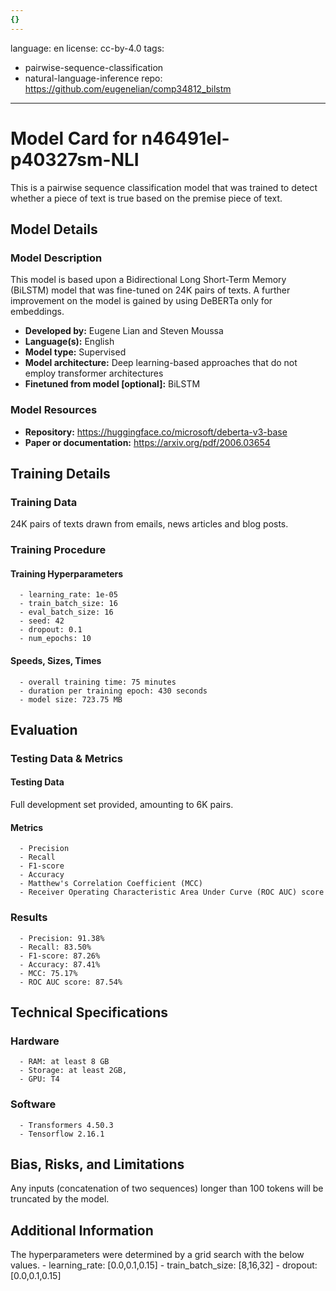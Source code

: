 ```yaml
---
{}
---
```

language: en
license: cc-by-4.0
tags:
- pairwise-sequence-classification
- natural-language-inference
repo: https://github.com/eugenelian/comp34812_bilstm

---

# Model Card for n46491el-p40327sm-NLI

<!-- Provide a quick summary of what the model is/does. -->

This is a pairwise sequence classification model that was trained to
      detect whether a piece of text is true based on the premise piece of text.


## Model Details

### Model Description

<!-- Provide a longer summary of what this model is. -->

This model is based upon a Bidirectional Long Short-Term Memory
      (BiLSTM) model that was fine-tuned on 24K pairs of texts. A further improvement on
      the model is gained by using DeBERTa only for embeddings.

- **Developed by:** Eugene Lian and Steven Moussa
- **Language(s):** English
- **Model type:** Supervised
- **Model architecture:** Deep learning-based approaches that do not employ transformer architectures
- **Finetuned from model [optional]:** BiLSTM

### Model Resources

<!-- Provide links where applicable. -->

- **Repository:** https://huggingface.co/microsoft/deberta-v3-base
- **Paper or documentation:** https://arxiv.org/pdf/2006.03654

## Training Details

### Training Data

<!-- This is a short stub of information on the training data that was used, and documentation related to data pre-processing or additional filtering (if applicable). -->

24K pairs of texts drawn from emails, news articles and blog posts.

### Training Procedure

<!-- This relates heavily to the Technical Specifications. Content here should link to that section when it is relevant to the training procedure. -->

#### Training Hyperparameters

<!-- This is a summary of the values of hyperparameters used in training the model. -->


      - learning_rate: 1e-05
      - train_batch_size: 16
      - eval_batch_size: 16
      - seed: 42
      - dropout: 0.1
      - num_epochs: 10

#### Speeds, Sizes, Times

<!-- This section provides information about how roughly how long it takes to train the model and the size of the resulting model. -->


      - overall training time: 75 minutes
      - duration per training epoch: 430 seconds
      - model size: 723.75 MB

## Evaluation

<!-- This section describes the evaluation protocols and provides the results. -->

### Testing Data & Metrics

#### Testing Data

<!-- This should describe any evaluation data used (e.g., the development/validation set provided). -->

Full development set provided, amounting to 6K pairs.

#### Metrics

<!-- These are the evaluation metrics being used. -->


      - Precision
      - Recall
      - F1-score
      - Accuracy
      - Matthew's Correlation Coefficient (MCC)
      - Receiver Operating Characteristic Area Under Curve (ROC AUC) score

### Results


      - Precision: 91.38%
      - Recall: 83.50%
      - F1-score: 87.26%
      - Accuracy: 87.41%
      - MCC: 75.17%
      - ROC AUC score: 87.54%

## Technical Specifications

### Hardware


      - RAM: at least 8 GB
      - Storage: at least 2GB,
      - GPU: T4

### Software


      - Transformers 4.50.3
      - Tensorflow 2.16.1

## Bias, Risks, and Limitations

<!-- This section is meant to convey both technical and sociotechnical limitations. -->

Any inputs (concatenation of two sequences) longer than
      100 tokens will be truncated by the model.

## Additional Information

<!-- Any other information that would be useful for other people to know. -->

The hyperparameters were determined by a grid search with the below values.
      - learning_rate: [0.0,0.1,0.15]
      - train_batch_size: [8,16,32]
      - dropout: [0.0,0.1,0.15]
